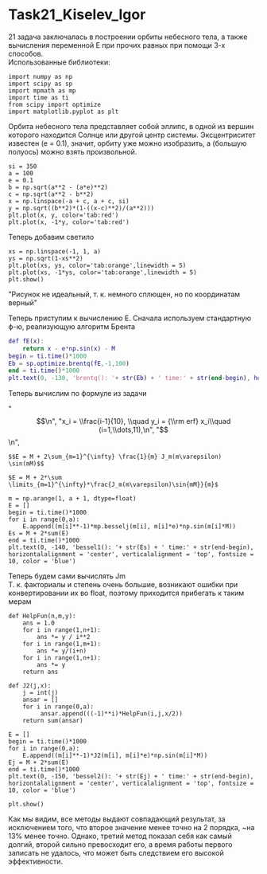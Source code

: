 # Task21_Kiselev_Igor
21 задача заключалась в построении орбиты небесного тела, а также вычисления переменной E при прочих равных при помощи 3-х способов.  
Использованные библиотеки:  
```
import numpy as np    
import scipy as sp    
import mpmath as mp   
import time as ti
from scipy import optimize   
import matplotlib.pyplot as plt
```
Орбита небесного тела представляет собой эллипс, в одной из вершин которого находится Солнце или другой центр системы. 
Эксцентриситет известен (е = 0.1), значит, орбиту уже можно изобразить, a (большую полуось) можно взять произвольной. 
```
si = 350  
a = 100    
e = 0.1     
b = np.sqrt(a**2 - (a*e)**2)    
c = np.sqrt(a**2 - b**2)    
x = np.linspace(-a + c, a + c, si)    
y = np.sqrt((b**2)*(1-((x-c)**2)/(a**2)))   
plt.plot(x, y, color='tab:red')   
plt.plot(x, -1*y, color='tab:red') 
```
Теперь добавим светило   
```
xs = np.linspace(-1, 1, a)    
ys = np.sqrt(1-xs**2)   
plt.plot(xs, ys, color='tab:orange',linewidth = 5)    
plt.plot(xs, -1*ys, color='tab:orange',linewidth = 5)
plt.show()
```
"Рисунок не идеальный, т. к. немного сплющен, но по координатам верный"

Теперь приступим к вычислению Е. Сначала используем стандартную ф-ю, реализующую алгоритм Брента
```M = 24.851090
def fE(x):
    return x - e*np.sin(x) - M
begin = ti.time()*1000
Eb = sp.optimize.brentq(fE,-1,100)
end = ti.time()*1000
plt.text(0, -130, 'brentq(): '+ str(Eb) + ' time:' + str(end-begin), horizontalalignment = 'center', verticalalignment = 'top', fontsize = 10, color = 'blue')
```
Теперь вычислим по формуле из задачи 

  "$$\n",
    "x_i = \\frac{i-1}{10}, \\quad y_i = {\\rm erf} x_i\\quad (i=1,\\dots,11),\n",
    "$$\n",

`$$E = M + 2\sum_{m=1}^{\infty} \frac{1}{m} J_m(m\varepsilon) \sin(mM)$$`

`$E = M + 2*\sum \limits_{m=1}^{\infty}*\frac{J_m(m\varepsilon)\sin{mM}}{m}$`
```
m = np.arange(1, a + 1, dtype=float)
E = []
begin = ti.time()*1000
for i in range(0,a):
    E.append((m[i]**-1)*mp.besselj(m[i], m[i]*e)*np.sin(m[i]*M))
Es = M + 2*sum(E)
end = ti.time()*1000
plt.text(0, -140, 'bessel1(): '+ str(Es) + ' time:' + str(end-begin), horizontalalignment = 'center', verticalalignment = 'top', fontsize = 10, color = 'blue')
```
Теперь будем сами вычислять Jm    
Т. к. факториалы и степень очень большие, возникают ошибки при конвертировании их во float, поэтому приходится прибегать к таким мерам
```
def HelpFun(n,m,y):
    ans = 1.0
    for i in range(1,n+1):
        ans *= y / i**2
    for i in range(1,m+1):
        ans *= y/(i+n)
    for i in range(1,n+1):
        ans *= y
    return ans

def J2(j,x):
    j = int(j)
    ansar = []
    for i in range(0,a):
         ansar.append(((-1)**i)*HelpFun(i,j,x/2))
    return sum(ansar)

E = []
begin = ti.time()*1000
for i in range(0,a):
    E.append((m[i]**-1)*J2(m[i], m[i]*e)*np.sin(m[i]*M))
Ej = M + 2*sum(E)
end = ti.time()*1000
plt.text(0, -150, 'bessel2(): '+ str(Ej) + ' time:' + str(end-begin), horizontalalignment = 'center', verticalalignment = 'top', fontsize = 10, color = 'blue')

plt.show()
```
Как мы видим, все методы выдают совпадающий результат, за исключением того, что второе значение менее точно на 2 порядка, ~на 13% менее точно.
Однако, третий метод показал себя как самый долгий, второй сильно превосходит его, а время работы первого записать не удалось, что может быть
следствием его высокой эффективности.

